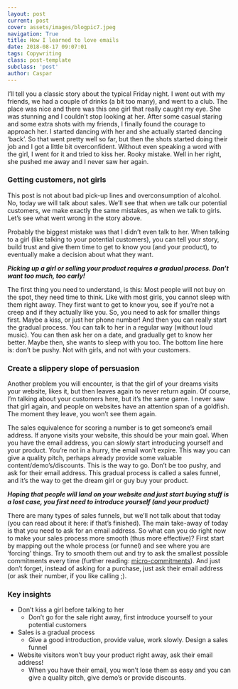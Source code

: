 ```yaml
---
layout: post
current: post
cover: assets/images/blogpic7.jpeg
navigation: True
title: How I learned to love emails
date: 2018-08-17 09:07:01
tags: Copywriting
class: post-template
subclass: 'post'
author: Caspar
---
```


I’ll tell you a classic story about the typical Friday night. I went out with my friends, we had a couple of drinks (a bit too many), and went to a club. The place was nice and there was this one girl that really caught my eye. She was stunning and I couldn’t stop looking at her. After some casual staring and some extra shots with my friends, I finally found the courage to approach her. I started dancing with her and she actually started dancing ‘back’. So that went pretty well so far, but then the shots started doing their job and I got a little bit overconfident. Without even speaking a word with the girl, I went for it and tried to kiss her. Rooky mistake. Well in her right, she pushed me away and I never saw her again.


### Getting customers, not girls

This post is not about bad pick-up lines and overconsumption of alcohol. No, today we will talk about sales. We’ll see that when we talk our potential customers, we make exactly the same mistakes, as when we talk to girls. Let’s see what went wrong in the story above.

Probably the biggest mistake was that I didn’t even talk to her. When talking to a girl (like talking to your potential customers), you can tell your story, build trust and give them time to get to know you (and your product), to eventually make a decision about what they want.

***Picking up a girl or selling your product requires a gradual process. Don’t want too much, too early!***

The first thing you need to understand, is this: Most people will not buy on the spot, they need time to think. Like with most girls, you cannot sleep with them right away. They first want to get to know you, see if you’re not a creep and if they actually like you. So, you need to ask for smaller things first. Maybe a kiss, or just her phone number! And then you can really start the gradual process. You can talk to her in a regular way (without loud music). You can then ask her on a date, and gradually get to know her better. Maybe then, she wants to sleep with you too. The bottom line here is: don’t be pushy. Not with girls, and not with your customers.


### Create a slippery slope of persuasion 

Another problem you will encounter, is that the girl of your dreams visits your website, likes it, but then leaves again to never return again. Of course, I’m talking about your customers here, but it’s the same game. I never saw that girl again, and people on websites have an attention span of a goldfish. The moment they leave, you won’t see them again.

The sales equivalence for scoring a number is to get someone’s email address. If anyone visits your website, this should be your main goal. When you have the email address, you can *slowly* start introducing yourself and your product. You’re not in a hurry, the email won’t expire. This way you can give a quality pitch, perhaps already provide some valuable content/demo’s/discounts. This is the way to go. Don’t be too pushy, and ask for their email address. This gradual process is called a sales funnel, and it’s the way to get the dream girl or guy buy your product.

***Hoping that people will land on your website and just start buying stuff is a lost case, you first need to introduce yourself (and your product)***

There are many types of sales funnels, but we’ll not talk about that today (you can read about it here: if that’s finished). The main take-away of today is that you need to ask for an email address. So what can you do right now to make your sales process more smooth (thus more effective)? First start by mapping out the whole process (or funnel) and see where you are ‘forcing’ things. Try to smooth them out and try to ask the smallest possible commitments every time (further reading: [micro-commitments](https://www.crazyegg.com/blog/science-of-micro-commitments/)). And just don’t forget, instead of asking for a purchase, just ask their email address (or ask their number, if you like calling ;).

### Key insights
- Don’t kiss a girl before talking to her
  - Don’t go for the sale right away, first introduce yourself to your potential customers
- Sales is a gradual process
  - Give a good introduction, provide value, work slowly. Design a sales funnel
- Website visitors won’t buy your product right away, ask their email address!
  - When you have their email, you won’t lose them as easy and you can give a quality pitch, give demo’s or provide discounts.
